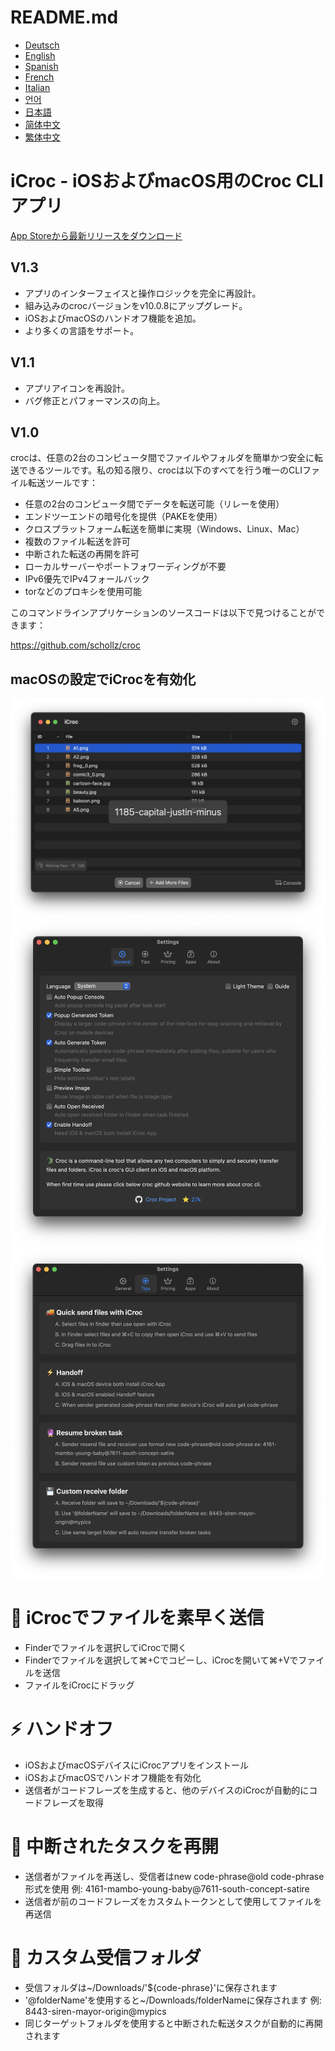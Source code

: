 # README.md
- [Deutsch](README.de.md)
- [English](README.md)
- [Spanish](README.es.md)
- [French](README.fr.md)
- [Italian](README.it.md)
- [언어](README.ko.md)
- [日本語](README.ja.md)
- [简体中文](README.zh_cn.md)
- [繁体中文](README.zh_tw.md)

# iCroc - iOSおよびmacOS用のCroc CLIアプリ

[App Storeから最新リリースをダウンロード](https://apps.apple.com/us/app/id6444355962)

V1.3
---
- アプリのインターフェイスと操作ロジックを完全に再設計。
- 組み込みのcrocバージョンをv10.0.8にアップグレード。
- iOSおよびmacOSのハンドオフ機能を追加。
- より多くの言語をサポート。

V1.1
---
- アプリアイコンを再設計。
- バグ修正とパフォーマンスの向上。

V1.0
---
crocは、任意の2台のコンピュータ間でファイルやフォルダを簡単かつ安全に転送できるツールです。私の知る限り、crocは以下のすべてを行う唯一のCLIファイル転送ツールです：

- 任意の2台のコンピュータ間でデータを転送可能（リレーを使用）
- エンドツーエンドの暗号化を提供（PAKEを使用）
- クロスプラットフォーム転送を簡単に実現（Windows、Linux、Mac）
- 複数のファイル転送を許可
- 中断された転送の再開を許可
- ローカルサーバーやポートフォワーディングが不要
- IPv6優先でIPv4フォールバック
- torなどのプロキシを使用可能

このコマンドラインアプリケーションのソースコードは以下で見つけることができます：

https://github.com/schollz/croc

## macOSの設定でiCrocを有効化
![macOS-iCroc-1](images/macos1.png)
![macOS-iCroc-2](images/macos2.png)
![macOS-iCroc-3](images/macos3.png)

# 🚚 iCrocでファイルを素早く送信
- Finderでファイルを選択してiCrocで開く
- Finderでファイルを選択して⌘+Cでコピーし、iCrocを開いて⌘+Vでファイルを送信
- ファイルをiCrocにドラッグ

# ⚡ ハンドオフ
- iOSおよびmacOSデバイスにiCrocアプリをインストール
- iOSおよびmacOSでハンドオフ機能を有効化
- 送信者がコードフレーズを生成すると、他のデバイスのiCrocが自動的にコードフレーズを取得

# 🔮 中断されたタスクを再開
- 送信者がファイルを再送し、受信者はnew code-phrase@old code-phrase形式を使用 例: 4161-mambo-young-baby@7611-south-concept-satire
- 送信者が前のコードフレーズをカスタムトークンとして使用してファイルを再送信

# 💾 カスタム受信フォルダ
- 受信フォルダは~/Downloads/'${code-phrase}'に保存されます
- '@folderName'を使用すると~/Downloads/folderNameに保存されます 例: 8443-siren-mayor-origin@mypics
- 同じターゲットフォルダを使用すると中断された転送タスクが自動的に再開されます